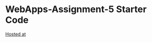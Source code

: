 # WebApps-Assignment-5 Starter Code
[Hosted at](https://44-563-web-apps-s22.github.io/webapps-s22-assignment-5-MaheshMickey/birds.html)
